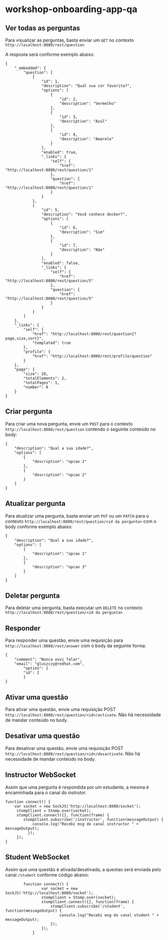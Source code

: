 # workshop-onboarding-app-qa

## Ver todas as perguntas

Para visualizar as perguntas, basta enviar um `GET` no contexto `http://localhost:8080/rest/question`

A resposta será conforme exemplo abaixo:

```
{
    "_embedded": {
        "question": [
            {
                "id": 1,
                "description": "Qual sua cor favorita?",
                "options": [
                    {
                        "id": 2,
                        "description": "Vermelho"
                    },
                    {
                        "id": 3,
                        "description": "Azul"
                    },
                    {
                        "id": 4,
                        "description": "Amarelo"
                    }
                ],
                "enabled": true,
                "_links": {
                    "self": {
                        "href": "http://localhost:8080/rest/question/1"
                    },
                    "question": {
                        "href": "http://localhost:8080/rest/question/1"
                    }
                }
            },
            {
                "id": 5,
                "description": "Você conhece docker?",
                "options": [
                    {
                        "id": 6,
                        "description": "Sim"
                    },
                    {
                        "id": 7,
                        "description": "Não"
                    }
                ],
                "enabled": false,
                "_links": {
                    "self": {
                        "href": "http://localhost:8080/rest/question/5"
                    },
                    "question": {
                        "href": "http://localhost:8080/rest/question/5"
                    }
                }
            }
        ]
    },
    "_links": {
        "self": {
            "href": "http://localhost:8080/rest/question{?page,size,sort}",
            "templated": true
        },
        "profile": {
            "href": "http://localhost:8080/rest/profile/question"
        }
    },
    "page": {
        "size": 20,
        "totalElements": 2,
        "totalPages": 1,
        "number": 0
    }
}
```

## Criar pergunta

Para criar uma nova pergunta, envie um `POST` para o contexto `http://localhost:8080/rest/question` contendo o seguinte conteúdo no body:

```
{
	"description": "Qual a sua idade?",
	"options": [
		{
			"description": "opcao 1"
		},
		{
			"description": "opcao 2"
		}
	]
}
```

## Atualizar pergunta

Para atualizar uma pergunta, basta enviar um `PUT` ou um `PATCH` para o contexto `http://localhost:8080/rest/question/<id da pergunta>` com o body conforme exemplo abaixo:

```
{
	"description": "Qual a sua idade?",
	"options": [
		{
			"description": "opcao 1"
		},
		{
			"description": "opcao 3"
		}
	]
}
```

## Deletar pergunta

Para deletar uma pergunta, basta executar um `DELETE` no contexto `http://localhost:8080/rest/question/<id da pergunta>`

## Responder

Para responder uma questão, envie uma requisição para `http://localhost:8080/rest/answer` com o body da seguinte forma:

```
{
   	"comment": "Nunca ouvi falar",
   	"email": "gluszczy@redhat.com",
    	"option": {
   		"id": 2
    	}
}
```

## Ativar uma questão

Para ativar uma questão, envie uma requisição POST `http://localhost:8080/rest/question/<id>/activate`. Não há necessidade de mandar conteúdo no body.

## Desativar uma questão

Para desativar uma questão, envie uma requisição POST `http://localhost:8080/rest/question/<id>/desactivate`. Não há necessidade de mandar conteúdo no body.

## Instructor WebSocket

Assim que uma pergunta é respondida por um estudante, a mesma é encaminhada para o canal do instrutor.

```
function connect() {
	var socket = new SockJS('http://localhost:8080/socket');
     stompClient = Stomp.over(socket);  
     stompClient.connect({}, function(frame) {
     	stompClient.subscribe('/instructor', function(messageOutput) {
          	console.log("Recebi msg do canal instructor " + messageOutput);
          });
     });
}
```

## Student WebSocket

Assim que uma questão é ativada/desativada, a questao será enviada pelo canal `/student` conforme código abaixo:

```
		function connect() {
                var socket = new SockJS('http://localhost:8080/socket');
                stompClient = Stomp.over(socket);  
                stompClient.connect({}, function(frame) {
                    stompClient.subscribe('/student', function(messageOutput) {
                        console.log("Recebi msg do canal student " + messageOutput);
                    });
                });
            }
```

